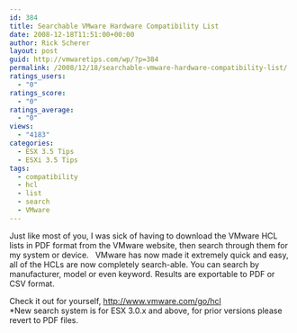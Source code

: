 ```yaml
---
id: 384
title: Searchable VMware Hardware Compatibility List
date: 2008-12-18T11:51:00+00:00
author: Rick Scherer
layout: post
guid: http://vmwaretips.com/wp/?p=384
permalink: /2008/12/18/searchable-vmware-hardware-compatibility-list/
ratings_users:
  - "0"
ratings_score:
  - "0"
ratings_average:
  - "0"
views:
  - "4183"
categories:
  - ESX 3.5 Tips
  - ESXi 3.5 Tips
tags:
  - compatibility
  - hcl
  - list
  - search
  - VMware
---
```

Just like most of you, I was sick of having to download the VMware HCL lists in PDF format from the VMware website, then search through them for my system or device.   VMware has now made it extremely quick and easy, all of the HCLs are now completely search-able. You can search by manufacturer, model or even keyword. Results are exportable to PDF or CSV format.

Check it out for yourself, <a href="http://www.vmware.com/go/hcl" target="_blank">http://www.vmware.com/go/hcl<br /> </a>*New search system is for ESX 3.0.x and above, for prior versions please revert to PDF files.